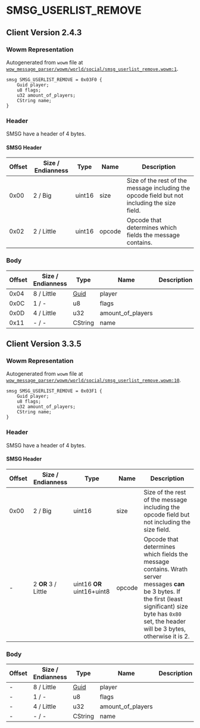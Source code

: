 # SMSG_USERLIST_REMOVE

## Client Version 2.4.3

### Wowm Representation

Autogenerated from `wowm` file at [`wow_message_parser/wowm/world/social/smsg_userlist_remove.wowm:1`](https://github.com/gtker/wow_messages/tree/main/wow_message_parser/wowm/world/social/smsg_userlist_remove.wowm#L1).
```rust,ignore
smsg SMSG_USERLIST_REMOVE = 0x03F0 {
    Guid player;
    u8 flags;
    u32 amount_of_players;
    CString name;
}
```
### Header

SMSG have a header of 4 bytes.

#### SMSG Header

| Offset | Size / Endianness | Type   | Name   | Description |
| ------ | ----------------- | ------ | ------ | ----------- |
| 0x00   | 2 / Big           | uint16 | size   | Size of the rest of the message including the opcode field but not including the size field.|
| 0x02   | 2 / Little        | uint16 | opcode | Opcode that determines which fields the message contains.|

### Body

| Offset | Size / Endianness | Type | Name | Description | Comment |
| ------ | ----------------- | ---- | ---- | ----------- | ------- |
| 0x04 | 8 / Little | [Guid](../spec/packed-guid.md) | player |  |  |
| 0x0C | 1 / - | u8 | flags |  |  |
| 0x0D | 4 / Little | u32 | amount_of_players |  |  |
| 0x11 | - / - | CString | name |  |  |

## Client Version 3.3.5

### Wowm Representation

Autogenerated from `wowm` file at [`wow_message_parser/wowm/world/social/smsg_userlist_remove.wowm:10`](https://github.com/gtker/wow_messages/tree/main/wow_message_parser/wowm/world/social/smsg_userlist_remove.wowm#L10).
```rust,ignore
smsg SMSG_USERLIST_REMOVE = 0x03F1 {
    Guid player;
    u8 flags;
    u32 amount_of_players;
    CString name;
}
```
### Header

SMSG have a header of 4 bytes.

#### SMSG Header

| Offset | Size / Endianness | Type   | Name   | Description |
| ------ | ----------------- | ------ | ------ | ----------- |
| 0x00   | 2 / Big           | uint16 | size   | Size of the rest of the message including the opcode field but not including the size field.|
| -      | 2 **OR** 3 / Little| uint16 **OR** uint16+uint8 | opcode | Opcode that determines which fields the message contains. Wrath server messages **can** be 3 bytes. If the first (least significant) size byte has `0x80` set, the header will be 3 bytes, otherwise it is 2. |

### Body

| Offset | Size / Endianness | Type | Name | Description | Comment |
| ------ | ----------------- | ---- | ---- | ----------- | ------- |
| - | 8 / Little | [Guid](../spec/packed-guid.md) | player |  |  |
| - | 1 / - | u8 | flags |  |  |
| - | 4 / Little | u32 | amount_of_players |  |  |
| - | - / - | CString | name |  |  |


